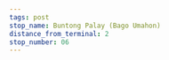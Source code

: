 ```yaml
---
tags: post
stop_name: Buntong Palay (Bago Umahon)
distance_from_terminal: 2
stop_number: 06
---
```

